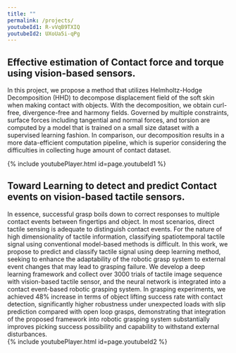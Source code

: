 ```yaml
---
title: ""
permalink: /projects/
youtubeId1: R-vVqB9TXIQ
youtubeId2: UXoUa5i-qPg
---
```


## Effective estimation of Contact force and torque using vision-based sensors. 
In this project, we propose a method that utilizes 
Helmholtz-Hodge Decomposition (HHD) to decompose displacement field of the soft skin when making contact with objects. With the decomposition, we obtain curl-free, divergence-free and harmony fields. Governed by multiple constraints, surface forces including tangential and normal forces, and torsion are computed by a model that is trained on a small size dataset with a supervised learning fashion. In comparison, our decomposition results in a more data-efficient computation pipeline, which is superior considering the difficulties in collecting huge amount of contact dataset.

{% include youtubePlayer.html id=page.youtubeId1 %}
<br>


##  Toward Learning to detect and predict Contact events on vision-based tactile sensors.

In essence, successful grasp boils down to correct responses to multiple contact events between fingertips and object. In most scenarios, direct tactile sensing is adequate to distinguish contact events. For the nature of high dimensionality of tactile information, classifying spatiotemporal tactile signal using conventional model-based methods is difficult. In this work, we propose to predict and classify tactile signal using deep learning method, seeking to enhance the adaptability of the robotic grasp system to external event changes that may lead to grasping failure. We develop a deep learning framework and collect over 3000 trials of tactile image sequence with vision-based tactile sensor, and the neural network is integrated into a contact event-based robotic grasping system. In grasping experiments, we achieved 48\% increase in terms of object lifting success rate with contact detection, significantly higher robustness under unexpected loads with slip prediction compared with open loop grasps, demonstrating that integration of the proposed framework into robotic grasping system substantially improves picking success possibility and capability to withstand external disturbances.
<br>
{% include youtubePlayer.html id=page.youtubeId2 %}